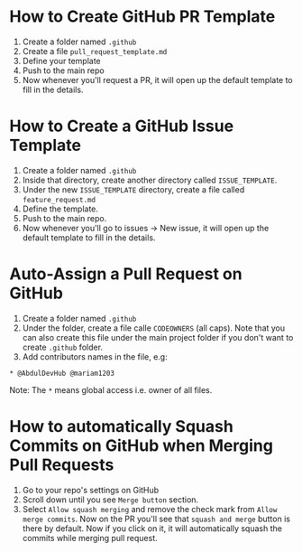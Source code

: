 # How to Create GitHub PR Template
1. Create a folder named `.github`
2. Create a file `pull_request_template.md`
3. Define your template
4. Push to the main repo
5. Now whenever you'll request a PR, it will open up the default template to fill in the details.

# How to Create a GitHub Issue Template
1. Create a folder named `.github`
2. Inside that directory, create another directory called `ISSUE_TEMPLATE`.
3. Under the new `ISSUE_TEMPLATE` directory, create a file called `feature_request.md`
4. Define the template.
5. Push to the main repo.
6. Now whenever you'll go to issues -> New issue, it will open up the default template to fill in the details.

# Auto-Assign a Pull Request on GitHub
1. Create a folder named `.github`
2. Under the folder, create a file calle `CODEOWNERS` (all caps). Note that you can also create this file under the main project folder if you don't want to create `.github` folder.
4. Add contributors names in the file, e.g:
```
* @AbdulDevHub @mariam1203
```
Note: The `*` means global access i.e. owner of all files.

# How to automatically Squash Commits on GitHub when Merging Pull Requests
1. Go to your repo's settings on GitHub
2. Scroll down until you see `Merge button` section.
3. Select `Allow squash merging` and remove the check mark from `Allow merge commits`. Now on the PR you'll see that `squash and merge` button is there by default. Now if you click on it, it will automatically squash the commits while merging pull request.
